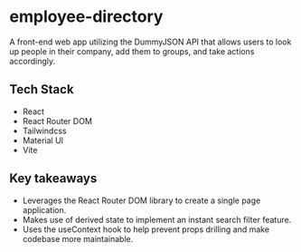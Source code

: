 # employee-directory
A front-end web app utilizing the DummyJSON API that allows users to look up people in their company, add them to groups, and take actions accordingly.

## Tech Stack
* React
* React Router DOM
* Tailwindcss
* Material UI
* Vite

## Key takeaways
* Leverages the React Router DOM library to create a single page application.
* Makes use of derived state to implement an instant search filter feature.
* Uses the useContext hook to help prevent props drilling and make codebase more maintainable.

